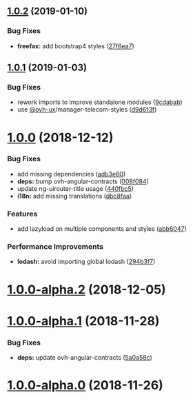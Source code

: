 ## [1.0.2](https://github.com/ovh-ux/manager/compare/@ovh-ux/manager-freefax@1.0.1...@ovh-ux/manager-freefax@1.0.2) (2019-01-10)


### Bug Fixes

* **freefax:** add bootstrap4 styles ([27f6ea7](https://github.com/ovh-ux/manager/commit/27f6ea7))



## [1.0.1](https://github.com/ovh-ux/manager/compare/@ovh-ux/manager-freefax@1.0.0...@ovh-ux/manager-freefax@1.0.1) (2019-01-03)


### Bug Fixes

* rework imports to improve standalone modules ([9cdabab](https://github.com/ovh-ux/manager/commit/9cdabab))
* use [@ovh-ux](https://github.com/ovh-ux)/manager-telecom-styles ([d9d6f3f](https://github.com/ovh-ux/manager/commit/d9d6f3f))



# [1.0.0](https://github.com/ovh-ux/manager/compare/@ovh-ux/manager-freefax@1.0.0-alpha.2...@ovh-ux/manager-freefax@1.0.0) (2018-12-12)


### Bug Fixes

* add missing dependencies ([adb3e60](https://github.com/ovh-ux/manager/commit/adb3e60))
* **deps:** bump ovh-angular-contracts ([008f084](https://github.com/ovh-ux/manager/commit/008f084))
* update ng-uirouter-title usage ([440fbc5](https://github.com/ovh-ux/manager/commit/440fbc5))
* **i18n:** add missing translations ([dbc8faa](https://github.com/ovh-ux/manager/commit/dbc8faa))


### Features

* add lazyload on multiple components and styles ([abb6047](https://github.com/ovh-ux/manager/commit/abb6047))


### Performance Improvements

* **lodash:** avoid importing global lodash ([294b3f7](https://github.com/ovh-ux/manager/commit/294b3f7))



# [1.0.0-alpha.2](https://github.com/ovh-ux/manager/compare/@ovh-ux/manager-freefax@1.0.0-alpha.1...@ovh-ux/manager-freefax@1.0.0-alpha.2) (2018-12-05)



# [1.0.0-alpha.1](https://github.com/ovh-ux/manager/compare/@ovh-ux/manager-freefax@1.0.0-alpha.0...@ovh-ux/manager-freefax@1.0.0-alpha.1) (2018-11-28)


### Bug Fixes

* **deps:** update ovh-angular-contracts ([5a0a58c](https://github.com/ovh-ux/manager/commit/5a0a58c))



# [1.0.0-alpha.0](https://github.com/ovh-ux/manager/compare/@ovh-ux/manager-freefax@0.0.0...@ovh-ux/manager-freefax@1.0.0-alpha.0) (2018-11-26)



